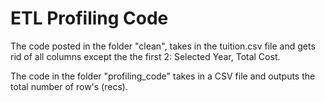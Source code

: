 # ETL Profiling Code

The code posted in the folder "clean", takes in the tuition.csv file and gets rid of all columns except the the first 2: Selected Year, Total Cost. 

The code in the folder "profiling_code" takes in a CSV file and outputs the total number of row's (recs). 
